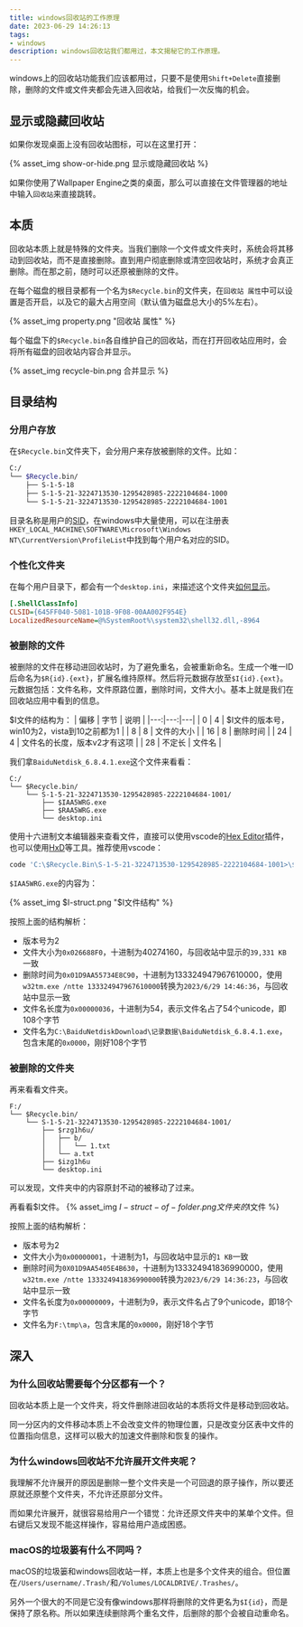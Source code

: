 ```yaml
---
title: windows回收站的工作原理
date: 2023-06-29 14:26:13
tags:
- windows
description: windows回收站我们都用过，本文揭秘它的工作原理。
---
```

windows上的回收站功能我们应该都用过，只要不是使用`Shift+Delete`直接删除，删除的文件或文件夹都会先进入回收站，给我们一次反悔的机会。

## 显示或隐藏回收站
如果你发现桌面上没有回收站图标，可以在这里打开：

{% asset_img show-or-hide.png 显示或隐藏回收站 %}

如果你使用了Wallpaper Engine之类的桌面，那么可以直接在文件管理器的地址中输入`回收站`来直接跳转。

## 本质

回收站本质上就是特殊的文件夹。当我们删除一个文件或文件夹时，系统会将其移动到回收站，而不是直接删除。直到用户彻底删除或清空回收站时，系统才会真正删除。而在那之前，随时可以还原被删除的文件。

在每个磁盘的根目录都有一个名为`$Recycle.bin`的文件夹，在`回收站 属性`中可以设置是否开启，以及它的最大占用空间（默认值为磁盘总大小的5%左右）。
  
{% asset_img property.png "回收站 属性" %}

每个磁盘下的`$Recycle.bin`各自维护自己的回收站，而在打开回收站应用时，会将所有磁盘的回收站内容合并显示。

{% asset_img recycle-bin.png 合并显示 %}

## 目录结构

### 分用户存放
在`$Recycle.bin`文件夹下，会分用户来存放被删除的文件。比如：
```bash
C:/
└── $Recycle.bin/
    ├── S-1-5-18
    ├── S-1-5-21-3224713530-1295428985-2222104684-1000
    └── S-1-5-21-3224713530-1295428985-2222104684-1001
```
目录名称是用户的[SID](https://docs.microsoft.com/en-us/windows/security/identity-protection/access-control/security-identifiers)，在windows中大量使用，可以在注册表`HKEY_LOCAL_MACHINE\SOFTWARE\Microsoft\Windows NT\CurrentVersion\ProfileList`中找到每个用户名对应的SID。

### 个性化文件夹
在每个用户目录下，都会有一个`desktop.ini`，来描述这个文件夹[如何显示](https://learn.microsoft.com/en-us/windows/win32/shell/how-to-customize-folders-with-desktop-ini)。
```ini
[.ShellClassInfo]
CLSID={645FF040-5081-101B-9F08-00AA002F954E}
LocalizedResourceName=@%SystemRoot%\system32\shell32.dll,-8964
```

### 被删除的文件
被删除的文件在移动进回收站时，为了避免重名，会被重新命名。生成一个唯一ID后命名为`$R{id}.{ext}`，扩展名维持原样。然后将元数据存放至`$I{id}.{ext}`。
元数据包括：文件名称，文件原路位置，删除时间，文件大小。基本上就是我们在回收站应用中看到的信息。

$I文件的结构为：
| 偏移 | 字节 | 说明 |
|---:|---:|---|
| 0 | 4 | $I文件的版本号，win10为2，vista到10之前都为1 |
| 8 | 8 | 文件的大小 |
| 16 | 8 | 删除时间 |
| 24 | 4 | 文件名的长度，版本v2才有这项 |
| 28 | 不定长 | 文件名 |

我们拿`BaiduNetdisk_6.8.4.1.exe`这个文件来看看：
```
C:/
└── $Recycle.bin/
    └── S-1-5-21-3224713530-1295428985-2222104684-1001/
        ├── $IAA5WRG.exe
        ├── $RAA5WRG.exe
        └── desktop.ini
```
使用十六进制文本编辑器来查看文件，直接可以使用vscode的[Hex Editor](https://marketplace.visualstudio.com/items?itemName=ms-vscode.hexeditor)插件，也可以使用[HxD](https://mh-nexus.de/en/hxd/)等工具。推荐使用vscode：
```bash
code 'C:\$Recycle.Bin\S-1-5-21-3224713530-1295428985-2222104684-1001>\$IAA5WRG.exe'
```

`$IAA5WRG.exe`的内容为：

{% asset_img $I-struct.png "$I文件结构" %}

按照上面的结构解析：
- 版本号为2
- 文件大小为`0x026688F0`，十进制为40274160，与回收站中显示的`39,331 KB`一致
- 删除时间为`0x01D9AA55734E8C90`，十进制为133324947967610000，使用`w32tm.exe /ntte 133324947967610000`转换为`2023/6/29 14:46:36`，与回收站中显示一致
- 文件名长度为`0x00000036`，十进制为54，表示文件名占了54个unicode，即108个字节
- 文件名为`C:\BaiduNetdiskDownload\记录数据\BaiduNetdisk_6.8.4.1.exe`，包含末尾的`0x0000`，刚好108个字节

### 被删除的文件夹
再来看看文件夹。
```
F:/
└── $Recycle.bin/
    └── S-1-5-21-3224713530-1295428985-2222104684-1001/
        ├── $rzg1h6u/
        │   ├── b/
        │   │   └── 1.txt
        │   └── a.txt
        ├── $izg1h6u
        └── desktop.ini
```
可以发现，文件夹中的内容原封不动的被移动了过来。

再看看$I文件。
{% asset_img $I-struct-of-folder.png 文件夹的$I文件 %}

按照上面的结构解析：
- 版本号为2
- 文件大小为`0x00000001`，十进制为1，与回收站中显示的`1 KB`一致
- 删除时间为`0X01D9AA5405E4B630`，十进制为133324941836990000，使用`w32tm.exe /ntte 133324941836990000`转换为`2023/6/29 14:36:23`，与回收站中显示一致
- 文件名长度为`0x00000009`，十进制为9，表示文件名占了9个unicode，即18个字节
- 文件名为`F:\tmp\a`，包含末尾的`0x0000`，刚好18个字节

## 深入

### 为什么回收站需要每个分区都有一个？

回收站本质上是一个文件夹，将文件删除进回收站的本质将文件是移动到回收站。

同一分区内的文件移动本质上不会改变文件的物理位置，只是改变分区表中文件的位置指向信息，这样可以极大的加速文件删除和恢复的操作。

### 为什么windows回收站不允许展开文件夹呢？

我理解不允许展开的原因是删除一整个文件夹是一个可回退的原子操作，所以要还原就还原整个文件夹，不允许还原部分文件。

而如果允许展开，就很容易给用户一个错觉：允许还原文件夹中的某单个文件。但右键后又发现不能这样操作，容易给用户造成困惑。

### macOS的垃圾篓有什么不同吗？

macOS的垃圾篓和windows回收站一样，本质上也是多个文件夹的组合。但位置在`/Users/username/.Trash/`和`/Volumes/LOCALDRIVE/.Trashes/`。

另外一个很大的不同是它没有像windows那样将删除的文件更名为`$I{id}`，而是保持了原名称。所以如果连续删除两个重名文件，后删除的那个会被自动重命名。
